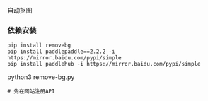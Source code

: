 自动抠图

### 依赖安装

```shell
pip install removebg
pip install paddlepaddle==2.2.2 -i https://mirror.baidu.com/pypi/simple
pip install paddlehub -i https://mirror.baidu.com/pypi/simple 

```

python3 remove-bg.py 
```
# 先在网站注册API